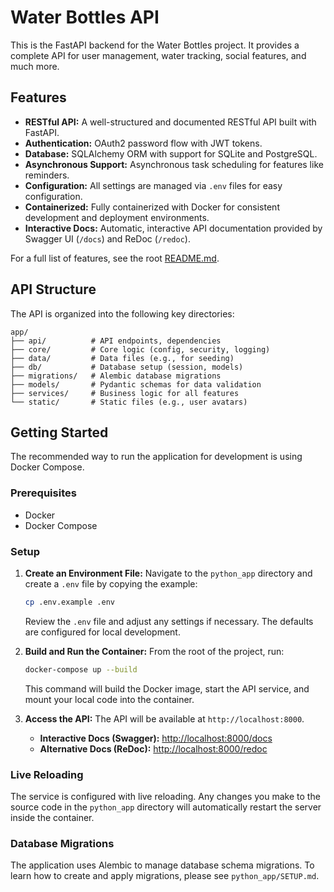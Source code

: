 # Water Bottles API

This is the FastAPI backend for the Water Bottles project. It provides a complete API for user management, water tracking, social features, and much more.

## Features

*   **RESTful API:** A well-structured and documented RESTful API built with FastAPI.
*   **Authentication:** OAuth2 password flow with JWT tokens.
*   **Database:** SQLAlchemy ORM with support for SQLite and PostgreSQL.
*   **Asynchronous Support:** Asynchronous task scheduling for features like reminders.
*   **Configuration:** All settings are managed via `.env` files for easy configuration.
*   **Containerized:** Fully containerized with Docker for consistent development and deployment environments.
*   **Interactive Docs:** Automatic, interactive API documentation provided by Swagger UI (`/docs`) and ReDoc (`/redoc`).

For a full list of features, see the root [README.md](../../README.md).

## API Structure

The API is organized into the following key directories:

```
app/
├── api/          # API endpoints, dependencies
├── core/         # Core logic (config, security, logging)
├── data/         # Data files (e.g., for seeding)
├── db/           # Database setup (session, models)
├── migrations/   # Alembic database migrations
├── models/       # Pydantic schemas for data validation
├── services/     # Business logic for all features
└── static/       # Static files (e.g., user avatars)
```

## Getting Started

The recommended way to run the application for development is using Docker Compose.

### Prerequisites

*   Docker
*   Docker Compose

### Setup

1.  **Create an Environment File:**
    Navigate to the `python_app` directory and create a `.env` file by copying the example:
    ```bash
    cp .env.example .env
    ```
    Review the `.env` file and adjust any settings if necessary. The defaults are configured for local development.

2.  **Build and Run the Container:**
    From the root of the project, run:
    ```bash
    docker-compose up --build
    ```
    This command will build the Docker image, start the API service, and mount your local code into the container.

3.  **Access the API:**
    The API will be available at `http://localhost:8000`.
    *   **Interactive Docs (Swagger):** [http://localhost:8000/docs](http://localhost:8000/docs)
    *   **Alternative Docs (ReDoc):** [http://localhost:8000/redoc](http://localhost:8000/redoc)

### Live Reloading

The service is configured with live reloading. Any changes you make to the source code in the `python_app` directory will automatically restart the server inside the container.

### Database Migrations

The application uses Alembic to manage database schema migrations. To learn how to create and apply migrations, please see `python_app/SETUP.md`. 